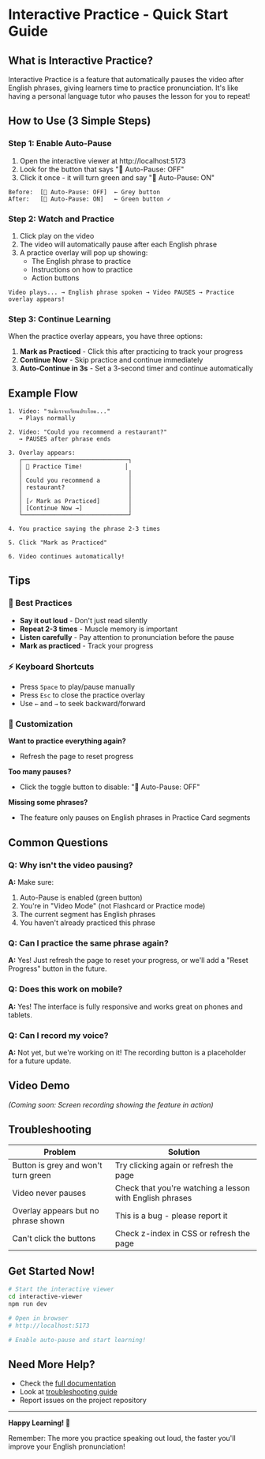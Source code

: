 # Interactive Practice - Quick Start Guide

## What is Interactive Practice?

Interactive Practice is a feature that automatically pauses the video after English phrases, giving learners time to practice pronunciation. It's like having a personal language tutor who pauses the lesson for you to repeat!

## How to Use (3 Simple Steps)

### Step 1: Enable Auto-Pause

1. Open the interactive viewer at http://localhost:5173
2. Look for the button that says "🎤 Auto-Pause: OFF"
3. Click it once - it will turn green and say "🎤 Auto-Pause: ON"

```
Before:  [🎤 Auto-Pause: OFF]  ← Grey button
After:   [🎤 Auto-Pause: ON]   ← Green button ✓
```

### Step 2: Watch and Practice

1. Click play on the video
2. The video will automatically pause after each English phrase
3. A practice overlay will pop up showing:
   - The English phrase to practice
   - Instructions on how to practice
   - Action buttons

```
Video plays... → English phrase spoken → Video PAUSES → Practice overlay appears!
```

### Step 3: Continue Learning

When the practice overlay appears, you have three options:

1. **Mark as Practiced** - Click this after practicing to track your progress
2. **Continue Now** - Skip practice and continue immediately
3. **Auto-Continue in 3s** - Set a 3-second timer and continue automatically

## Example Flow

```
1. Video: "วันนี้เราจะเรียนประโยค..."
   → Plays normally

2. Video: "Could you recommend a restaurant?"
   → PAUSES after phrase ends

3. Overlay appears:
   ┌──────────────────────────────┐
   │ 🎤 Practice Time!            │
   │                              │
   │ Could you recommend a        │
   │ restaurant?                  │
   │                              │
   │ [✓ Mark as Practiced]        │
   │ [Continue Now →]             │
   └──────────────────────────────┘

4. You practice saying the phrase 2-3 times

5. Click "Mark as Practiced"

6. Video continues automatically!
```

## Tips

### 🎯 Best Practices

- **Say it out loud** - Don't just read silently
- **Repeat 2-3 times** - Muscle memory is important
- **Listen carefully** - Pay attention to pronunciation before the pause
- **Mark as practiced** - Track your progress

### ⚡ Keyboard Shortcuts

- Press `Space` to play/pause manually
- Press `Esc` to close the practice overlay
- Use `←` and `→` to seek backward/forward

### 🔧 Customization

**Want to practice everything again?**

- Refresh the page to reset progress

**Too many pauses?**

- Click the toggle button to disable: "🎤 Auto-Pause: OFF"

**Missing some phrases?**

- The feature only pauses on English phrases in Practice Card segments

## Common Questions

### Q: Why isn't the video pausing?

**A:** Make sure:

1. Auto-Pause is enabled (green button)
2. You're in "Video Mode" (not Flashcard or Practice mode)
3. The current segment has English phrases
4. You haven't already practiced this phrase

### Q: Can I practice the same phrase again?

**A:** Yes! Just refresh the page to reset your progress, or we'll add a "Reset Progress" button in the future.

### Q: Does this work on mobile?

**A:** Yes! The interface is fully responsive and works great on phones and tablets.

### Q: Can I record my voice?

**A:** Not yet, but we're working on it! The recording button is a placeholder for a future update.

## Video Demo

_(Coming soon: Screen recording showing the feature in action)_

## Troubleshooting

| Problem                             | Solution                                                 |
| ----------------------------------- | -------------------------------------------------------- |
| Button is grey and won't turn green | Try clicking again or refresh the page                   |
| Video never pauses                  | Check that you're watching a lesson with English phrases |
| Overlay appears but no phrase shown | This is a bug - please report it                         |
| Can't click the buttons             | Check z-index in CSS or refresh the page                 |

## Get Started Now!

```bash
# Start the interactive viewer
cd interactive-viewer
npm run dev

# Open in browser
# http://localhost:5173

# Enable auto-pause and start learning!
```

## Need More Help?

- Check the [full documentation](./INTERACTIVE_PRACTICE_FEATURE.md)
- Look at [troubleshooting guide](./TROUBLESHOOTING.md)
- Report issues on the project repository

---

**Happy Learning! 🎉**

Remember: The more you practice speaking out loud, the faster you'll improve your English pronunciation!

